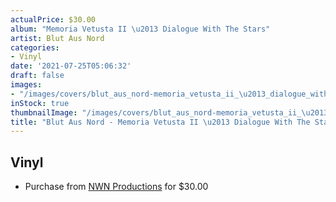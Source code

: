 ```yaml
---
actualPrice: $30.00
album: "Memoria Vetusta II \u2013 Dialogue With The Stars"
artist: Blut Aus Nord
categories:
- Vinyl
date: '2021-07-25T05:06:32'
draft: false
images:
- "/images/covers/blut_aus_nord-memoria_vetusta_ii_\u2013_dialogue_with_the_stars.jpg"
inStock: true
thumbnailImage: "/images/covers/blut_aus_nord-memoria_vetusta_ii_\u2013_dialogue_with_the_stars-thumb.jpg"
title: "Blut Aus Nord - Memoria Vetusta II \u2013 Dialogue With The Stars"
---
```


## Vinyl
* Purchase from [NWN Productions](http://shop.nwnprod.com/index.php?route=product/product&path=75&product_id=16708&sort=pd.name&order=ASC) for $30.00
